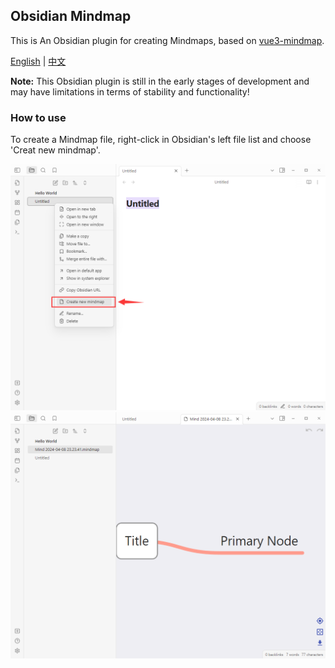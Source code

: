 ## Obsidian Mindmap

This is An Obsidian plugin for creating Mindmaps, based on [vue3-mindmap](https://github.com/hellowuxin/vue3-mindmap).

[English](README.md) | [中文](README.zh.md)

**Note:** This Obsidian plugin is still in the early stages of development and may have limitations in terms of stability and functionality!

### How to use

To create a Mindmap file, right-click in Obsidian's left file list and choose 'Creat new mindmap'.

![alt text](./assets/en-img-1.png)
![alt text](./assets/en-img-2.png)